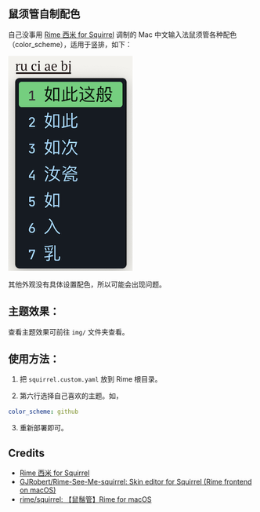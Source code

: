 ## 鼠须管自制配色

自己没事用 [Rime 西米 for Squirrel](https://gjrobert.github.io/Rime-See-Me-squirrel/) 调制的 Mac 中文输入法鼠须管各种配色（color_scheme），适用于竖排，如下：

![github 暗色主题](img/github.png)

其他外观没有具体设置配色，所以可能会出现问题。

## 主题效果：

查看主题效果可前往 `img/` 文件夹查看。

## 使用方法：

1. 把 `squirrel.custom.yaml` 放到 Rime 根目录。

2. 第六行选择自己喜欢的主题。如，
```yaml
color_scheme: github 
```

3. 重新部署即可。

## Credits
- [Rime 西米 for Squirrel](https://gjrobert.github.io/Rime-See-Me-squirrel/)
- [GJRobert/Rime-See-Me-squirrel: Skin editor for Squirrel (Rime frontend on macOS)](https://github.com/GJRobert/Rime-See-Me-squirrel)
- [rime/squirrel: 【鼠鬚管】Rime for macOS](https://github.com/rime/squirrel)


